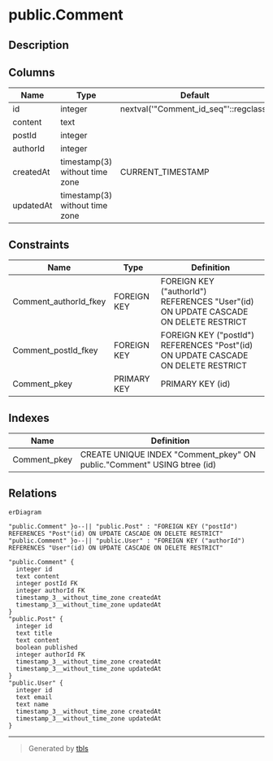 # public.Comment

## Description

## Columns

| Name | Type | Default | Nullable | Children | Parents | Comment |
| ---- | ---- | ------- | -------- | -------- | ------- | ------- |
| id | integer | nextval('"Comment_id_seq"'::regclass) | false |  |  |  |
| content | text |  | false |  |  |  |
| postId | integer |  | false |  | [public.Post](public.Post.md) |  |
| authorId | integer |  | false |  | [public.User](public.User.md) |  |
| createdAt | timestamp(3) without time zone | CURRENT_TIMESTAMP | false |  |  |  |
| updatedAt | timestamp(3) without time zone |  | false |  |  |  |

## Constraints

| Name | Type | Definition |
| ---- | ---- | ---------- |
| Comment_authorId_fkey | FOREIGN KEY | FOREIGN KEY ("authorId") REFERENCES "User"(id) ON UPDATE CASCADE ON DELETE RESTRICT |
| Comment_postId_fkey | FOREIGN KEY | FOREIGN KEY ("postId") REFERENCES "Post"(id) ON UPDATE CASCADE ON DELETE RESTRICT |
| Comment_pkey | PRIMARY KEY | PRIMARY KEY (id) |

## Indexes

| Name | Definition |
| ---- | ---------- |
| Comment_pkey | CREATE UNIQUE INDEX "Comment_pkey" ON public."Comment" USING btree (id) |

## Relations

```mermaid
erDiagram

"public.Comment" }o--|| "public.Post" : "FOREIGN KEY ("postId") REFERENCES "Post"(id) ON UPDATE CASCADE ON DELETE RESTRICT"
"public.Comment" }o--|| "public.User" : "FOREIGN KEY ("authorId") REFERENCES "User"(id) ON UPDATE CASCADE ON DELETE RESTRICT"

"public.Comment" {
  integer id
  text content
  integer postId FK
  integer authorId FK
  timestamp_3__without_time_zone createdAt
  timestamp_3__without_time_zone updatedAt
}
"public.Post" {
  integer id
  text title
  text content
  boolean published
  integer authorId FK
  timestamp_3__without_time_zone createdAt
  timestamp_3__without_time_zone updatedAt
}
"public.User" {
  integer id
  text email
  text name
  timestamp_3__without_time_zone createdAt
  timestamp_3__without_time_zone updatedAt
}
```

---

> Generated by [tbls](https://github.com/k1LoW/tbls)
